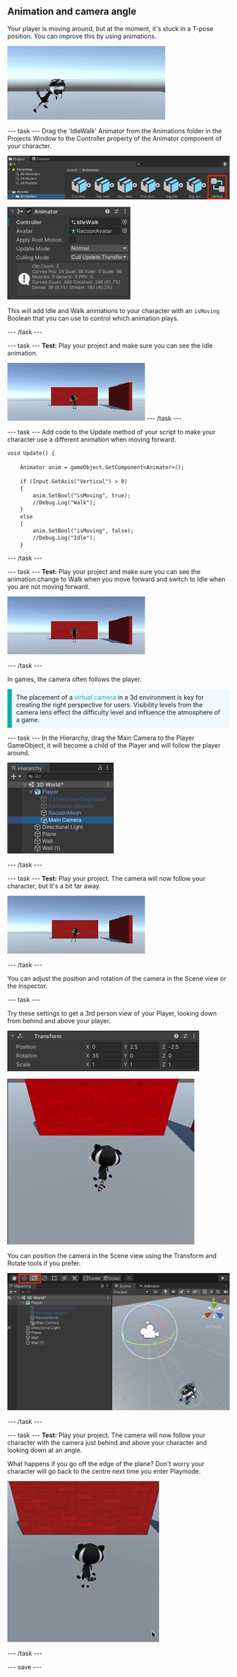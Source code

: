 ## Animation and camera angle

Your player is moving around, but at the moment, it's stuck in a T-pose position. You can improve this by using animations. 

![The game view with the character moving around with animation](images/animated-char.gif)

--- task ---
Drag the 'IdleWalk' Animator from the Animations folder in the Projects Window to the Controller property of the Animator component of your character.

![The IdleWalk animator in the Animations folder of the project window.](images/idlewalk-animation.png)

![The animator component](images/animation-controller.png)

This will add Idle and Walk animations to your character with an `isMoving` Boolean that you can use to control which animation plays.

--- /task ---

--- task ---
**Test:** Play your project and make sure you can see the Idle animation.

![The character with IdleWalk animaton in game view.](images/idlewalk-animation.gif)
--- /task ---

--- task ---
Add code to the Update method of your script to make your character use a different animation when moving forward.

```
void Update() {

    Animator anim = gameObject.GetComponent<Animator>();

    if (Input.GetAxis("Vertical") > 0)
    {
        anim.SetBool("isMoving", true);
        //Debug.Log("Walk");
    }
    else 
    {
        anim.SetBool("isMoving", false);
        //Debug.Log("Idle");
    }
```
--- /task ---

--- task ---
**Test:** Play your project and make sure you can see the animation change to Walk when you move forward and switch to Idle when you are not moving forward. 

![The character with Idle animation when standing still and Walk animation when moving forward.](images/idle-and-walk-animation.gif)

--- /task ---

In games, the camera often follows the player. 

<p style="border-left: solid; border-width:10px; border-color: #0faeb0; background-color: aliceblue; padding: 10px;">
The placement of a <span style="color: #0faeb0">virtual camera</span> in a 3d environment is key for creating the right perspective for users. Visibility levels from the camera lens effect the difficulty level and influence the atmosphere of a game. 
</p>

--- task ---
In the Hierarchy, drag the Main Camera to the Player GameObject, it will become a child of the Player and will follow the player around. 

![The hierarchy window with main camera positioned inside the player as a child game object](images/child-camera.png)

--- /task ---

--- task ---
**Test:** Play your project. The camera will now follow your character, but it's a bit far away. 

![The character moving around the stage with the camera following them.](images/camera-follow-player.gif)

--- /task ---

You can adjust the position and rotation of the camera in the Scene view or the Inspector.

--- task ---

Try these settings to get a 3rd person view of your Player, looking down from behind and above your player. 

![The transform component of the main camera with position x = 0, y = 2.5, z = -2.5 and rotation x = 35.](images/birdseye-transform.png)

![The game view with new coordinates.](images/birdseye-game.png)

You can position the camera in the Scene view using the Transform and Rotate tools if you prefer.

![The scene view with transform and rotate tools highlighted and camera seleted with rotate x, y and z circles showing.](images/transform-rotate-scene.png)

--- /task ---

--- task ---
**Test:** Play your project. The camera will now follow your character with the camera just behind and above your character and looking down at an angle.

What happens if you go off the edge of the plane? Don't worry your character will go back to the centre next time you enter Playmode.

![The game view with animated character moving through the environment and camera following with birdseye view.](images/birdseye-walkthrough.gif)

--- /task ---

--- save ---